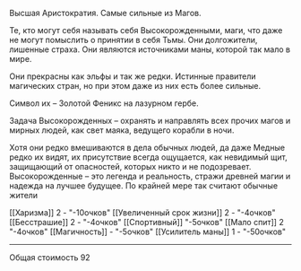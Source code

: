 Высшая Аристократия. Самые сильные из Магов.

Те, кто могут себя называть себя Высокорожденными, маги, что даже не могут помыслить о принятии в себя Тьмы. Они долгожители, лишенные страха. Они являются источниками маны, которой так мало в мире. 

Они прекрасны как эльфы и так же редки. Истинные правители магических стран, но при этом даже из них есть более сильные. 

Символ их – Золотой Феникс на лазурном гербе.

Задача Высокорожденных – охранять и направлять всех прочих магов и мирных людей, как свет маяка, ведущего корабли в ночи.

Хотя они редко вмешиваются в дела обычных людей, да даже Медные редко их видят, их присутствие всегда ощущается, как невидимый щит, защищающий от опасностей, которых никто и не подозревает. Высокорожденные – это легенда и реальность, стражи древней магии и надежда на лучшее будущее. По крайней мере так считают обычные жители


[[Харизма]] 2 - "-10очков"
[[Увеличенный срок жизни]] 2 - "-4очков"
[[Бесстрашие]] 2 - "-4очков"
[[Спортивный]] "-5очков"
[[Мало спит]] 2 "-4очков"
[[Магичность]] - "-5очков"
[[Усилитель маны]] 1 - "-50очков"

-----------
Общая стоимость 92